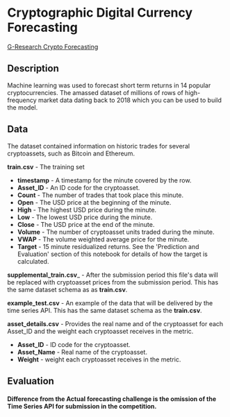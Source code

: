 # Cryptographic Digital Currency Forecasting

[G-Research Crypto Forecasting](https://www.kaggle.com/c/g-research-crypto-forecasting/overview)

## Description

Machine learning was used to forecast short term returns in 14 popular cryptocurrencies. The amassed dataset of millions of rows of high-frequency market data dating back to 2018 which you can be used to build the model.

## Data

The dataset contained information on historic trades for several cryptoassets, such as Bitcoin and Ethereum. 

__train.csv__ - The training set

- __timestamp__ - A timestamp for the minute covered by the row.
- __Asset_ID__ - An ID code for the cryptoasset.
- __Count__ - The number of trades that took place this minute.
- __Open__ - The USD price at the beginning of the minute.
- __High__ - The highest USD price during the minute.
- __Low__ - The lowest USD price during the minute.
- __Close__ - The USD price at the end of the minute.
- __Volume__ - The number of cryptoasset units traded during the minute.
- __VWAP__ - The volume weighted average price for the minute.
- __Target__ - 15 minute residualized returns. See the 'Prediction and Evaluation' section of this notebook for details of how the target is calculated.


__supplemental_train.csv___ - After the submission period this file's data will be replaced with cryptoasset prices from the submission period. This has the same dataset schema as as __train.csv__.

__example_test.csv__ - An example of the data that will be delivered by the time series API. This has the same dataset schema as the __train.csv__.

__asset_details.csv__ - Provides the real name and of the cryptoasset for each Asset_ID and the weight each cryptoasset receives in the metric.
- __Asset_ID__ - ID code for the cryptoasset.
- __Asset_Name__ - Real name of the cryptoasset.
- __Weight__ - weight each cryptoasset receives in the metric.


## Evaluation


#### Difference from the Actual forecasting challenge is the omission of the Time Series API for submission in the competition.


